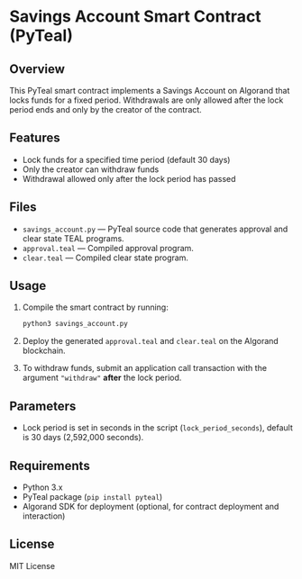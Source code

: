 # Savings Account Smart Contract (PyTeal)

## Overview

This PyTeal smart contract implements a Savings Account on Algorand that locks funds for a fixed period. Withdrawals are only allowed after the lock period ends and only by the creator of the contract.

## Features

- Lock funds for a specified time period (default 30 days)
- Only the creator can withdraw funds
- Withdrawal allowed only after the lock period has passed

## Files

- `savings_account.py` — PyTeal source code that generates approval and clear state TEAL programs.
- `approval.teal` — Compiled approval program.
- `clear.teal` — Compiled clear state program.

## Usage

1. Compile the smart contract by running:
    ```bash
    python3 savings_account.py
    ```

2. Deploy the generated `approval.teal` and `clear.teal` on the Algorand blockchain.

3. To withdraw funds, submit an application call transaction with the argument `"withdraw"` **after** the lock period.

## Parameters

- Lock period is set in seconds in the script (`lock_period_seconds`), default is 30 days (2,592,000 seconds).

## Requirements

- Python 3.x
- PyTeal package (`pip install pyteal`)
- Algorand SDK for deployment (optional, for contract deployment and interaction)

## License

MIT License